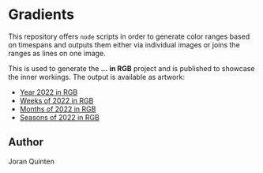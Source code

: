 # Gradients

This repository offers `node` scripts in order to generate color ranges based on timespans and outputs them either via individual images or joins the ranges as lines on one image.

This is used to generate the **_..._ in RGB** project and is published to showcase the inner workings. The output is available as artwork:

- [Year 2022 in RGB](https://opensea.io/assets/matic/0x2953399124f0cbb46d2cbacd8a89cf0599974963/51119256275801197169462814706877064881703195537668629632643433176849776115713)
- [Weeks of 2022 in RGB](https://opensea.io/assets/matic/0x2953399124f0cbb46d2cbacd8a89cf0599974963/51119256275801197169462814706877064881703195537668629632643433179048799371265)
- [Months of 2022 in RGB](https://opensea.io/assets/matic/0x2953399124f0cbb46d2cbacd8a89cf0599974963/51119256275801197169462814706877064881703195537668629632643433177949287743489)
- [Seasons of 2022 in RGB](https://opensea.io/assets/matic/0x2953399124f0cbb46d2cbacd8a89cf0599974963/51119256275801197169462814706877064881703195537668629632643433180148310999041)

## Author

Joran Quinten